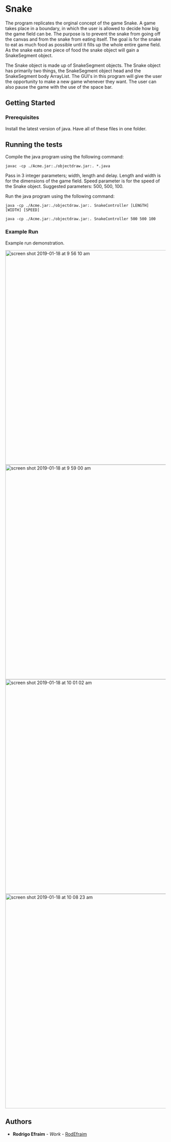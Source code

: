 # Snake
The program replicates the orginal concept of the game Snake. A game takes place in a boundary, in which the user is allowed to decide how big the game field can be. The purpose is to prevent the snake from going off the canvas and from the snake from eating itself. The goal is for the snake to eat as much food as possible until it fills up the whole entire game field. As the snake eats one piece of food the snake object will gain a SnakeSegment object. 

The Snake object is made up of SnakeSegment objects. The Snake object has primarily two things, the SnakeSegment object head and the SnakeSegment body ArrayList. The GUI's in this program will give the user the opportunity to make a new game whenever they want. The user can also pause the game with the use of the space bar. 

## Getting Started

### Prerequisites

Install the latest version of java. Have all of these files in one folder.

## Running the tests

Compile the java program using the following command:

```
javac -cp ./Acme.jar:./objectdraw.jar:. *.java
```

Pass in 3 integer parameters; width, length and delay. Length and width is for the dimensions of the game field. Speed parameter is for the speed of the Snake object. Suggested parameters: 500, 500, 100.

Run the java program using the following command:

```
java -cp ./Acme.jar:./objectdraw.jar:. SnakeController [LENGTH] [WIDTH] [SPEED]

java -cp ./Acme.jar:./objectdraw.jar:. SnakeController 500 500 100
```

### Example Run

Example run demonstration.

<img width="674" alt="screen shot 2019-01-18 at 9 56 10 am" src="https://user-images.githubusercontent.com/32502126/51405426-27edd900-1b0b-11e9-8672-919a42181f0f.png">

<img width="674" alt="screen shot 2019-01-18 at 9 59 00 am" src="https://user-images.githubusercontent.com/32502126/51405434-2f14e700-1b0b-11e9-9ed4-0e09341c7d3c.png">

<img width="674" alt="screen shot 2019-01-18 at 10 01 02 am" src="https://user-images.githubusercontent.com/32502126/51405441-33410480-1b0b-11e9-8b49-82b24ff87775.png">

<img width="674" alt="screen shot 2019-01-18 at 10 08 23 am" src="https://user-images.githubusercontent.com/32502126/51405448-376d2200-1b0b-11e9-84d4-477008edf3af.png">

## Authors

* **Rodrigo Efraim** - *Work* - [RodEfraim](https://github.com/RodEfraim)
